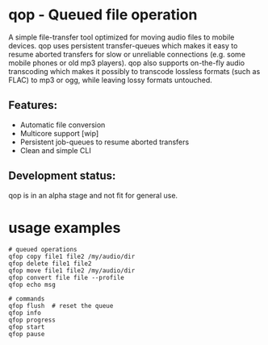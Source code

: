 # qop - Queued file operation

A simple file-transfer tool optimized for moving audio files to mobile devices.
qop uses persistent transfer-queues which makes it easy to resume aborted transfers for slow or 
unreliable connections (e.g. some mobile phones or old mp3 players). qop also supports on-the-fly audio
transcoding which makes it possibly to transcode lossless formats (such as FLAC) to mp3 or ogg, while 
leaving lossy formats untouched.

## Features:

* Automatic file conversion
* Multicore support [wip]
* Persistent job-queues to resume aborted transfers 
* Clean and simple CLI


## Development status:

qop is in an alpha stage and not fit for general use.


# usage examples

```
# queued operations
qfop copy file1 file2 /my/audio/dir
qfop delete file1 file2
qfop move file1 file2 /my/audio/dir
qfop convert file file --profile
qfop echo msg 

# commands
qfop flush  # reset the queue
qfop info   
qfop progress
qfop start
qfop pause
```
